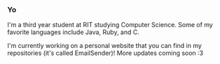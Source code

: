 ### Yo

I'm a third year student at RIT studying Computer Science. Some of my favorite languages include Java, Ruby, and C. 

I'm currently working on a personal website that you can find in my repositories (it's called EmailSender)! More updates coming soon :3
